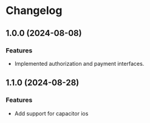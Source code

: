 # Changelog

## 1.0.0 (2024-08-08)

### Features

- Implemented authorization and payment interfaces.


## 1.1.0 (2024-08-28)

### Features

- Add support for capacitor ios

